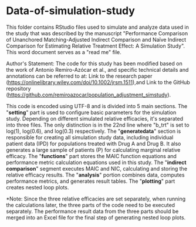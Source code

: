 # Data-of-simulation-study
This folder contains RStudio files used to simulate and analyze data used in the study that was described by the manuscript "Performance Comparison of Unanchored Matching-Adjusted Indirect Comparison and Naïve Indirect Comparison for Estimating Relative Treatment Effect: A Simulation Study". This word document serves as a "read me" file.

Author's Statement: The code for this study has been modified based on the work of Antonio Remiro-Azócar et al., and specific technical details and annotations can be referred to at: Link to the research paper (https://onlinelibrary.wiley.com/doi/10.1002/jrsm.1511),and Link to the GitHub repository (https://github.com/remiroazocar/population_adjustment_simstudy).

This code is encoded using UTF-8 and is divided into 5 main sections. 
The "**setting**" part is used to configure basic parameters for the simulation study. Depending on different simulated relative efficacies, it's separated into three files. The only distinction is in the 22nd line where "b_trt" is set to log(1), log(0.6), and log(0.3) respectively.
The "**generatedata**" section is responsible for creating all simulation study data, including individual patient data (IPD) for populations treated with Drug A and Drug B. It also generates a large sample of patients (P) for calculating marginal relative efficacy.
The "**functions**" part stores the MAIC function equations and performance metric calculation equations used in this study.
The "**indirect comparison**" segment executes MAIC and NIC, calculating and storing the relative efficacy results.
The "**analysis**" portion combines data, computes performance metrics, and generates result tables.
The "**plotting**" part creates nested loop plots.

*Note: Since the three relative efficacies are set separately, when running the calculations later, the three parts of the code need to be executed separately. The performance result data from the three parts should be merged into an Excel file for the final step of generating nested loop plots.
